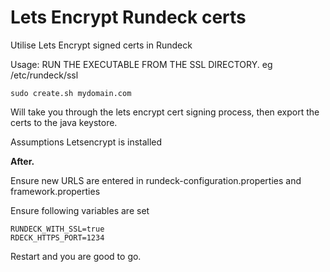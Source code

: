 
# Lets Encrypt Rundeck certs

Utilise Lets Encrypt signed certs in Rundeck


Usage:
RUN THE EXECUTABLE FROM THE SSL DIRECTORY. eg /etc/rundeck/ssl

    sudo create.sh mydomain.com

Will take you through the lets encrypt cert signing process, then export the certs to the java keystore.

Assumptions
Letsencrypt is installed


**After.**

Ensure new URLS are entered in rundeck-configuration.properties and framework.properties

Ensure following variables are set 

    RUNDECK_WITH_SSL=true
    RDECK_HTTPS_PORT=1234

Restart and you are good to go.
